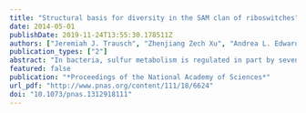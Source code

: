 ```yaml
---
title: "Structural basis for diversity in the SAM clan of riboswitches"
date: 2014-05-01
publishDate: 2019-11-24T13:55:30.178511Z
authors: ["Jeremiah J. Trausch", "Zhenjiang Zech Xu", "Andrea L. Edwards", "Francis E. Reyes", "Phillip E. Ross", "Rob Knight", "Robert T. Batey"]
publication_types: ["2"]
abstract: "In bacteria, sulfur metabolism is regulated in part by seven known families of riboswitches that bind S-adenosyl-l-methionine (SAM). Direct binding of SAM to these mRNA regulatory elements governs a downstream secondary structural switch that communicates with the transcriptional and/or translational expression machinery. The most widely distributed SAM-binding riboswitches belong to the SAM clan, comprising three families that share a common SAM-binding core but differ radically in their peripheral architecture. Although the structure of the SAM-I member of this clan has been extensively studied, how the alternative peripheral architecture of the other families supports the common SAM-binding core remains unknown. We have therefore solved the X-ray structure of a member of the SAM-I/IV family containing the alternative “PK-2” subdomain shared with the SAM-IV family. This structure reveals that this subdomain forms extensive interactions with the helix housing the SAM-binding pocket, including a highly unusual mode of helix packing in which two helices pack in a perpendicular fashion. Biochemical and genetic analysis of this RNA reveals that SAM binding induces many of these interactions, including stabilization of a pseudoknot that is part of the regulatory switch. Despite strong structural similarity between the cores of SAM-I and SAM-I/IV members, a phylogenetic analysis of sequences does not indicate that they derive from a common ancestor."
featured: false
publication: "*Proceedings of the National Academy of Sciences*"
url_pdf: "http://www.pnas.org/content/111/18/6624"
doi: "10.1073/pnas.1312918111"
---
```


